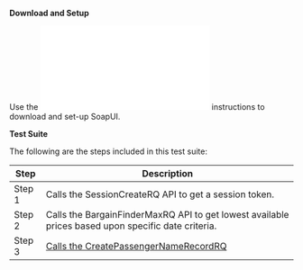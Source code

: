 **Download and Setup**

Use the ![README.md](/SabreAPIsTestSuites/README.md) instructions to download and
set-up SoapUI.

**Test Suite**

The following are the steps included in this test suite:

| **Step** | **Description**                                                                                    |
|----------|----------------------------------------------------------------------------------------------------|
| Step 1   | Calls the SessionCreateRQ API to get a session token.                                              |
| Step 2   | Calls the BargainFinderMaxRQ API to get lowest available prices based upon specific date criteria. |
| Step 3   | [Calls the CreatePassengerNameRecordRQ](https://developer.sabre.com/resources/getting_started_with_sabre_apis/sabre_apis_101/intros/intro_to_pnrs)                                                              |


